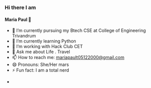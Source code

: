 ### Hi there I am 
#### Maria  Paul :woman:

* 🔭 I’m currently  pursuing my Btech CSE at College of Engineering Trivandrum
* 🌱 I’m currently learning  Python 
* 🤔 I’m  working with Hack Club CET
* 💬 Ask me about  Life . Travel 
* 📫 How to reach me:  mariapault05122000@gmail.com
* 😄 Pronouns:  She/Her mars
* ⚡ Fun fact:  I am a total nerd 




-
